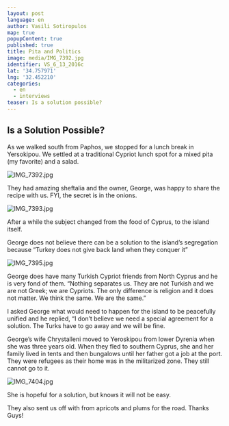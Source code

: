 ```yaml
---
layout: post
language: en
author: Vasili Sotiropulos
map: true
popupContent: true
published: true
title: Pita and Politics
image: media/IMG_7392.jpg
identifier: VS_6_13_2016c
lat: '34.757971'
lng: '32.452210'
categories:
  - en
  - interviews
teaser: Is a solution possible?
---
```

## Is a Solution Possible?

As we walked south from Paphos, we stopped for a lunch break in Yersokipou. We settled at a traditional Cypriot lunch spot for a mixed pita (my favorite) and a salad. 

![IMG_7392.jpg]({{site.baseurl}}/media/IMG_7392.jpg)

They had amazing sheftalia and the owner, George, was happy to share the recipe with us. FYI, the secret is in the onions. 

![IMG_7393.jpg]({{site.baseurl}}/media/IMG_7393.jpg)

After a while the subject changed from the food of Cyprus, to the island itself. 

George does not believe there can be a solution to the island’s segregation because “Turkey does not give back land when they conquer it”

![IMG_7395.jpg]({{site.baseurl}}/media/IMG_7395.jpg)

George does have many Turkish Cypriot friends from North Cyprus and he is very fond of them. “Nothing separates us. They are not Turkish and we are not Greek; we are Cypriots. The only difference is religion and it does not matter. We think the same. We are the same.”

I asked George what would need to happen for the island to be peacefully unified and he replied, “I don’t believe we need a special agreement for a solution. The Turks have to go away and we will be fine. 

George’s wife Chrystalleni moved to Yeroskipou from lower Dyrenia when she was three years old. When they fled to southern Cyprus, she and her family lived in tents and then bungalows until her father got a job at the port. They were refugees as their home was in the militarized zone. They still cannot go to it. 

![IMG_7404.jpg]({{site.baseurl}}/media/IMG_7404.jpg)

She is hopeful for a solution, but knows it will not be easy.  

They also sent us off with from apricots and plums for the road. Thanks Guys!
